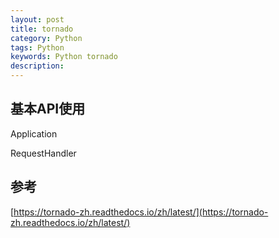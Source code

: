 ```yaml
---
layout: post
title: tornado
category: Python
tags: Python 
keywords: Python tornado
description: 
---
```




## 基本API使用

Application

RequestHandler





## 参考


[https://tornado-zh.readthedocs.io/zh/latest/](https://tornado-zh.readthedocs.io/zh/latest/)


